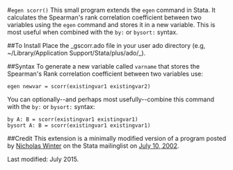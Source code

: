 
#``egen scorr()``
This small program extends the ``egen`` command in Stata. It calculates the Spearman's rank correlation coefficient between two variables using the ``egen`` command and stores it in a new variable. This is most useful when combined with the ``by:`` or ``bysort:`` syntax.

##To Install
Place the \_gscorr.ado file in your user ado directory (e.g, ~/Library/Application Support/Stata/plus/ado/_).

##Syntax
To generate a new variable called ``varname`` that stores the Spearman's Rank correlation coefficient between two variables use:

	egen newvar = scorr(existingvar1 existingvar2)

You can optionally--and perhaps most usefully--combine this command with the ``by:`` or ``bysort:`` syntax:

	by A: B = scorr(existingvar1 existingvar1)
	bysort A: B = scorr(existingvar1 existingvar1)

##Credit
This extension is a minimally modified version of a program posted by [Nicholas Winter](mailto:nwinter[at]virginia.edu) on the Stata mailinglist on [July 10, 2002](http://www.stata.com/statalist/archive/2002-07/msg00179.html). 

Last modified: July 2015.

